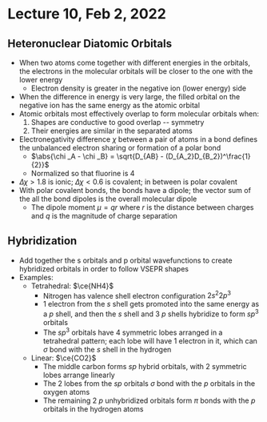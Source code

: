 # Lecture 10, Feb 2, 2022

## Heteronuclear Diatomic Orbitals

* When two atoms come together with different energies in the orbitals, the electrons in the molecular orbitals will be closer to the one with the lower energy
	* Electron density is greater in the negative ion (lower energy) side
* When the difference in energy is very large, the filled orbital on the negative ion has the same energy as the atomic orbital
* Atomic orbitals most effectively overlap to form molecular orbitals when:
	1. Shapes are conductive to good overlap -- symmetry
	2. Their energies are similar in the separated atoms
* Electronegativity difference $\chi$ between a pair of atoms in a bond defines the unbalanced electron sharing or formation of a polar bond
	* $\abs{\chi _A - \chi _B} = \sqrt{D_{AB} - (D_{A_2}D_{B_2})^\frac{1}{2}}$
	* Normalized so that fluorine is 4
* $\Delta\chi > 1.8$ is ionic; $\Delta\chi < 0.6$ is covalent; in between is polar covalent
* With polar covalent bonds, the bonds have a dipole; the vector sum of the all the bond dipoles is the overall molecular dipole
	* The dipole moment $\mu = qr$ where $r$ is the distance between charges and $q$ is the magnitude of charge separation

## Hybridization

* Add together the s orbitals and p orbital wavefunctions to create hybridized orbitals in order to follow VSEPR shapes
* Examples:
	* Tetrahedral: $\ce{NH4}$
		* Nitrogen has valence shell electron configuration $2s^2 2p^3$
		* 1 electron from the $s$ shell gets promoted into the same energy as a $p$ shell, and then the $s$ shell and 3 $p$ shells hybridize to form $sp^3$ orbitals
		* The $sp^3$ orbitals have 4 symmetric lobes arranged in a tetrahedral pattern; each lobe will have 1 electron in it, which can $\sigma$ bond with the $s$ shell in the hydrogen
	* Linear: $\ce{CO2}$
		* The middle carbon forms $sp$ hybrid orbitals, with 2 symmetric lobes arrange linearly
		* The 2 lobes from the $sp$ orbitals $\sigma$ bond with the $p$ orbitals in the oxygen atoms
		* The remaining 2 $p$ unhybridized orbitals form $\pi$ bonds with the $p$ orbitals in the hydrogen atoms

